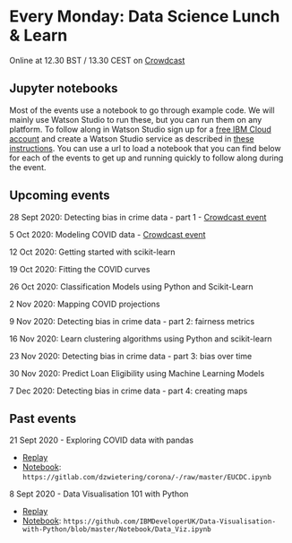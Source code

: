 # Every Monday: Data Science Lunch & Learn

Online at 12.30 BST / 13.30 CEST on [Crowdcast](https://www.crowdcast.io/ibmdevelopereurope)

## Jupyter notebooks

Most of the events use a notebook to go through example code. We will mainly use Watson Studio to run these, but you can run them on any platform. To follow along in Watson Studio sign up for a [free IBM Cloud account](http://ibm.biz/crowdcast_289) and create a Watson Studio service as described in [these instructions](https://github.com/IBMDeveloperUK/data-science-lunch-and-learn/blob/master/watson-studio-instructions.md). You can use a url to load a notebook that you can find below for each of the events to get up and running quickly to follow along during the event. 

## Upcoming events

28 Sept 2020: Detecting bias in crime data - part 1 - [Crowdcast event](https://www.crowdcast.io/e/data-science-lunch-and)

5 Oct 2020: Modeling COVID data - [Crowdcast event](https://www.crowdcast.io/e/data-science-lunch-and-2)

12 Oct 2020: Getting started with scikit-learn

19 Oct 2020: Fitting the COVID curves

26 Oct 2020: Classification Models using Python and Scikit-Learn 

2 Nov 2020: Mapping COVID projections

9 Nov 2020: Detecting bias in crime data - part 2: fairness metrics

16 Nov 2020: Learn clustering algorithms using Python and scikit-learn

23 Nov 2020: Detecting bias in crime data - part 3: bias over time

30 Nov 2020: Predict Loan Eligibility using Machine Learning Models

7 Dec 2020: Detecting bias in crime data - part 4: creating maps

## Past events


21 Sept 2020 - Exploring COVID data with pandas
* [Replay](https://www.crowdcast.io/e/data-science-lunchlearn-covid?utm_source=profile&utm_medium=profile_web&utm_campaign=profile)
* [Notebook](https://gitlab.com/dzwietering/corona/-/blob/master/EUCDC.ipynb): `https://gitlab.com/dzwietering/corona/-/raw/master/EUCDC.ipynb`

8 Sept 2020 - Data Visualisation 101 with Python 
* [Replay](https://www.crowdcast.io/e/data-visualisation-101?utm_source=profile&utm_medium=profile_web&utm_campaign=profile)
* [Notebook](https://github.com/IBMDeveloperUK/Data-Visualisation-with-Python/blob/master/Notebook/Data_Viz.ipynb): `https://github.com/IBMDeveloperUK/Data-Visualisation-with-Python/blob/master/Notebook/Data_Viz.ipynb`

